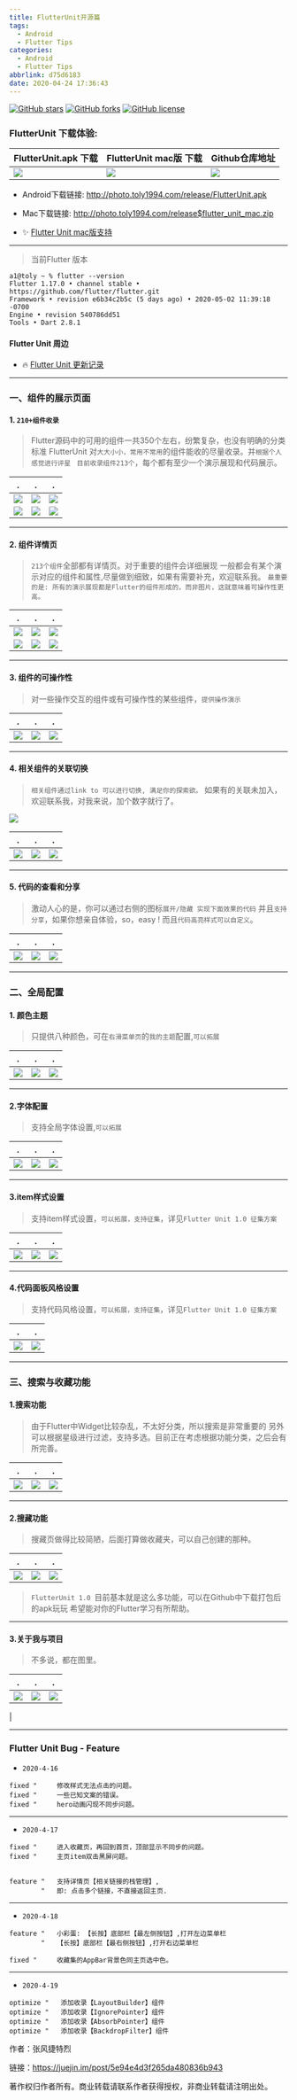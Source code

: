 ```yaml
---
title: FlutterUnit开源篇
tags:
  - Android
  - Flutter Tips
categories:
  - Android
  - Flutter Tips
abbrlink: d75d6183
date: 2020-04-24 17:36:43
---
```



[![GitHub stars](https://img.shields.io/github/stars/toly1994328/FlutterUnit)](https://github.com/toly1994328/FlutterUnit/stargazers)
[![GitHub forks](https://img.shields.io/github/forks/toly1994328/FlutterUnit)](https://github.com/toly1994328/FlutterUnit/network)
[![GitHub license](https://img.shields.io/github/license/toly1994328/FlutterUnit)](https://github.com/toly1994328/FlutterUnit/blob/master/LICENSE)

### FlutterUnit 下载体验:



| FlutterUnit.apk 下载  | FlutterUnit mac版 下载 | Github仓库地址 |
|------|------------|------------|
|![](https://user-gold-cdn.xitu.io/2020/5/10/171fc4325dbf90b0?w=300&h=390&f=png&s=23688)|![](https://user-gold-cdn.xitu.io/2020/5/4/171e051a0d2cbf37?w=300&h=390&f=png&s=24001)| ![](https://user-gold-cdn.xitu.io/2020/5/4/171e051a0cd9efd7?w=300&h=390&f=png&s=7596)|

- Android下载链接: http://photo.toly1994.com/release/FlutterUnit.apk
- Mac下载链接: http://photo.toly1994.com/release$flutter_unit_mac.zip

- ✨ [Flutter Unit mac版支持 ](https://github.com/toly1994328/FlutterUnit/tree/flutter_unit_mac)

---

> 当前Flutter 版本

```
a1@toly ~ % flutter --version
Flutter 1.17.0 • channel stable • https://github.com/flutter/flutter.git
Framework • revision e6b34c2b5c (5 days ago) • 2020-05-02 11:39:18 -0700
Engine • revision 540786dd51
Tools • Dart 2.8.1
```

#### Flutter Unit 周边

- 🔥 [Flutter Unit 更新记录 ](http://king.toly1994.com/FlutterUnit_update.html)

---


### 一、组件的展示页面

#### 1. `210+组件收录`

> Flutter源码中的可用的组件一共350个左右，纷繁复杂，也没有明确的分类标准
FlutterUnit 对`大大小小，常用不常用`的组件能收的尽量收录。并`根据个人感觉进行评星 `
`目前收录组件213个`，每个都有至少一个演示展现和代码展示。

| . | . | . |
|------|------------|------------|
| ![](https://user-gold-cdn.xitu.io/2020/4/14/17175af35f63c8fb?w=1080&h=2340&f=jpeg&s=158267)|  ![](https://user-gold-cdn.xitu.io/2020/4/14/17175b0c1c92a004?w=1080&h=2340&f=jpeg&s=161619)|     ![](https://user-gold-cdn.xitu.io/2020/4/14/17175b0a95d5c549?w=1080&h=2340&f=jpeg&s=150406)       |
|  ![](https://user-gold-cdn.xitu.io/2020/4/14/17175af9b09f76f6?w=1080&h=2340&f=jpeg&s=153575)   | ![](https://user-gold-cdn.xitu.io/2020/4/14/17175b0766ed455b?w=1080&h=2340&f=jpeg&s=166128)        |![](https://user-gold-cdn.xitu.io/2020/4/14/17175af6b9523083?w=1080&h=2340&f=jpeg&s=163290)      |

---

#### 2. 组件详情页

> `213个组件`全部都有详情页。对于重要的组件会详细展现
一般都会有某个演示对应的组件和属性,尽量做到细致，如果有需要补充，欢迎联系我。
`最重要的是: 所有的演示展现都是Flutter的组件形成的，而非图片，这就意味着可操作性更高。`

| . | . | . |
|------|------------|------------|
| ![](https://user-gold-cdn.xitu.io/2020/4/14/17175c3f21476fc5?w=1080&h=2340&f=jpeg&s=67728)| ![](https://user-gold-cdn.xitu.io/2020/4/14/17175c44a1cfa94c?w=1080&h=2340&f=jpeg&s=92664)|    ![](https://user-gold-cdn.xitu.io/2020/4/14/17175c4a7cd90126?w=1080&h=2340&f=jpeg&s=114306) |
|  ![](https://user-gold-cdn.xitu.io/2020/4/14/17175c5171d0373f?w=1080&h=2340&f=jpeg&s=159437)  | ![](https://user-gold-cdn.xitu.io/2020/4/14/17175c56ce136676?w=1080&h=2340&f=jpeg&s=87311)       |![](https://user-gold-cdn.xitu.io/2020/4/14/17175c61623c6462?w=1080&h=2340&f=jpeg&s=108215)|





---

#### 3. 组件的可操作性

> 对一些操作交互的组件或有可操作性的某些组件，`提供操作演示`

| . | . | . |
|------|------------|------------|
| ![](https://user-gold-cdn.xitu.io/2020/4/14/17175df98f83e05c?w=362&h=724&f=gif&s=1061771)| ![](https://user-gold-cdn.xitu.io/2020/4/14/17175dcce9022ddc?w=362&h=724&f=gif&s=232124)|   ![](https://user-gold-cdn.xitu.io/2020/4/14/17175de9b348a26a?w=362&h=724&f=gif&s=946647)|

---

#### 4. 相关组件的关联切换
> `相关组件通过link to 可以进行切换, 满足你的探索欲。`
如果有的关联未加入，欢迎联系我，对我来说，加个数字就行了。

![](https://user-gold-cdn.xitu.io/2020/4/14/17175ea0ea610669?w=610&h=226&f=png&s=37961)

| . | . | . |
|------|------------|------------|
|![](https://user-gold-cdn.xitu.io/2020/4/14/17175e8c2a46e1f3?w=362&h=724&f=gif&s=471182)|![](https://user-gold-cdn.xitu.io/2020/4/14/17175e921dfc5c81?w=362&h=724&f=gif&s=658708)|   ![](https://user-gold-cdn.xitu.io/2020/4/14/17175e968c4f68e4?w=362&h=724&f=gif&s=300803)|

---

#### 5. 代码的查看和分享
> 激动人心的是，你可以通过右侧的图标`展开/隐藏 实现下面效果的代码`
并且`支持分享`，如果你想亲自体验，so，easy ! 而且`代码高亮样式可以自定义`。

| . | . | . |
|------|------------|------------|
| ![](https://user-gold-cdn.xitu.io/2020/4/14/171760369b9ae9d6?w=362&h=724&f=gif&s=1207409)| ![](https://user-gold-cdn.xitu.io/2020/4/14/1717603ad9119f2a?w=362&h=724&f=gif&s=1064037)|   ![](https://user-gold-cdn.xitu.io/2020/4/14/1717604b10154271?w=362&h=724&f=gif&s=2849830)|

---


### 二、全局配置

#### 1. 颜色主题
> 只提供八种颜色，可在`右滑菜单页`的`我的主题`配置,`可以拓展`

| . | . | . |
|------|------------|------------|
| ![](https://user-gold-cdn.xitu.io/2020/4/14/171760c51633383d?w=1080&h=2340&f=jpeg&s=94977)| ![](https://user-gold-cdn.xitu.io/2020/4/14/171760cbc7d0ddba?w=1080&h=2340&f=jpeg&s=89001) |    ![](https://user-gold-cdn.xitu.io/2020/4/14/171760b8c24c188f?w=1080&h=2340&f=jpeg&s=168263) |



---


#### 2.字体配置

> 支持全局字体设置,`可以拓展`

| . | . | . |
|------|------------|------------|
| ![](https://user-gold-cdn.xitu.io/2020/4/14/1717615741f8d2e3?w=1080&h=2340&f=png&s=167438)| ![](https://user-gold-cdn.xitu.io/2020/4/14/171761667bbf6051?w=1080&h=2340&f=png&s=808002) |   ![](https://user-gold-cdn.xitu.io/2020/4/14/1717617b8ab59421?w=1080&h=2340&f=png&s=796618)|

---


#### 3.item样式设置

> 支持item样式设置，`可以拓展，支持征集`，详见`Flutter Unit 1.0 征集方案`

| . | . | . |
|------|------------|------------|
|![](https://user-gold-cdn.xitu.io/2020/4/14/1717620037fd9a50?w=1080&h=2340&f=jpeg&s=105051)| ![](https://user-gold-cdn.xitu.io/2020/4/14/1717620161fa89ec?w=1080&h=2340&f=jpeg&s=158327)| ![](https://user-gold-cdn.xitu.io/2020/4/14/171762026eb8656d?w=1080&h=2340&f=jpeg&s=146688)|

---

#### 4.代码面板风格设置

> 支持代码风格设置，`可以拓展，支持征集`，详见`Flutter Unit 1.0 征集方案`

| . | . |
|------|------------|
|![](https://user-gold-cdn.xitu.io/2020/4/14/1717628b5fe1591c?w=1080&h=759&f=png&s=105023)| ![](https://user-gold-cdn.xitu.io/2020/4/14/1717629001ade9b0?w=1080&h=773&f=png&s=102672)|

---



### 三、搜索与收藏功能


#### 1.搜索功能

> 由于Flutter中Widget比较杂乱，不太好分类，所以搜索是非常重要的
另外可以根据星级进行过滤，支持多选。目前正在考虑根据功能分类，之后会有所完善。


| . | . | . |
|------|------------|------------|
| ![](https://user-gold-cdn.xitu.io/2020/4/14/171775fc594e4605?w=1080&h=2340&f=png&s=265281)| ![](https://user-gold-cdn.xitu.io/2020/4/14/171775fd99268a78?w=1080&h=2340&f=png&s=424599)|    ![](https://user-gold-cdn.xitu.io/2020/4/14/171775fefef50fb9?w=1080&h=2340&f=png&s=414437) |

---

#### 2.搜藏功能

> 搜藏页做得比较简陋，后面打算做收藏夹，可以自己创建的那种。

| . | . | . |
|------|------------|------------|
|![](https://user-gold-cdn.xitu.io/2020/4/14/17177668aa7fd135?w=1080&h=2340&f=png&s=640245)|![](https://user-gold-cdn.xitu.io/2020/4/14/17177665c53256b4?w=1080&h=2340&f=png&s=797902)|     ![](https://user-gold-cdn.xitu.io/2020/4/14/1717765ec688731c?w=1080&h=2340&f=png&s=272421)|

> `FlutterUnit 1.0 `目前基本就是这么多功能，可以在Github中下载打包后的apk玩玩
希望能对你的Flutter学习有所帮助。

---

#### 3.关于我与项目
> 不多说，都在图里。

| . | . | . |
|------|------------|------------|
|![](https://user-gold-cdn.xitu.io/2020/4/14/171777c67ed0c205?w=1080&h=2340&f=png&s=1272888)|![](https://user-gold-cdn.xitu.io/2020/4/14/171777c8ccfce16b?w=1080&h=2340&f=png&s=1105006)|     ![](https://user-gold-cdn.xitu.io/2020/4/14/171777caed85b26a?w=1080&h=2340&f=png&s=1190414)
|



---


###  Flutter Unit  Bug - Feature

 - `2020-4-16`

```
fixed "     修改样式无法点击的问题。
fixed "     一些已知文案的错误。
fixed "     hero动画闪现不同步问题。
```

---

 - `2020-4-17`

```
fixed "     进入收藏页，再回到首页，顶部显示不同步的问题。
fixed "     主页item双击黑屏问题。


feature "   支持详情页【相关链接的栈管理】,
        "   即: 点击多个链接，不直接返回主页.
```

---

 - `2020-4-18`

```
feature "   小彩蛋: 【长按】底部栏【最左侧按钮】,打开左边菜单栏
        "   【长按】底部栏【最右侧按钮】,打开右边菜单栏

fixed "     收藏集的AppBar背景色同主页选中色。
```

---


 - `2020-4-19`

```
optimize "   添加收录【LayoutBuilder】组件
optimize "   添加收录【IgnorePointer】组件
optimize "   添加收录【AbsorbPointer】组件
optimize "   添加收录【BackdropFilter】组件
```

作者：张风捷特烈

链接：https://juejin.im/post/5e94e4d3f265da480836b943

著作权归作者所有。商业转载请联系作者获得授权，非商业转载请注明出处。